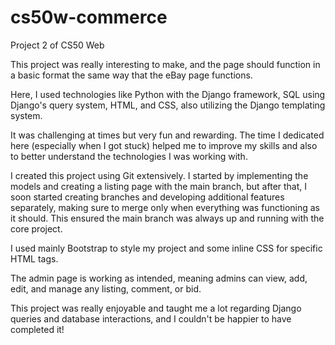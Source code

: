 # cs50w-commerce
Project 2 of CS50 Web

This project was really interesting to make, and the page should function in a basic format the same way that the eBay page functions.

Here, I used technologies like Python with the Django framework, SQL using Django's query system, HTML, and CSS, also utilizing the Django templating system.

It was challenging at times but very fun and rewarding. The time I dedicated here (especially when I got stuck) helped me to improve my skills and also to better understand the technologies I was working with.

I created this project using Git extensively. I started by implementing the models and creating a listing page with the main branch, but after that, I soon started creating branches and developing additional features separately, making sure to merge only when everything was functioning as it should. This ensured the main branch was always up and running with the core project.

I used mainly Bootstrap to style my project and some inline CSS for specific HTML tags.

The admin page is working as intended, meaning admins can view, add, edit, and manage any listing, comment, or bid.

This project was really enjoyable and taught me a lot regarding Django queries and database interactions, and I couldn't be happier to have completed it!
